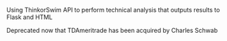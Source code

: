 Using ThinkorSwim API to perform technical analysis that outputs results to Flask and HTML

Deprecated now that TDAmeritrade has been acquired by Charles Schwab
